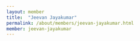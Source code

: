 ```yaml
---
layout: member
title:  "Jeevan Jayakumar"
permalink: /about/members/jeevan-jayakumar.html
member: jeevan-jayakumar
---
```

